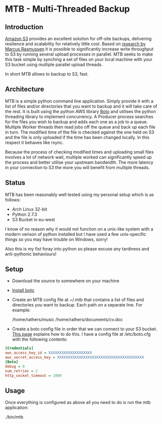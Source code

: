 # MTB - Multi-Threaded Backup

## Introduction
[Amazon S3](http://aws.amazon.com/s3/) provides an excellent solution for off-site backups, delivering resilience and scalability for relatively little cost. Based on [research by Marcus Rasmussen](http://improve.dk/archive/2011/11/07/pushing-the-limits-of-amazon-s3-upload-performance.aspx) it is possible to significantly increase write throughput to S3 by running several upload processes in parallel. MTB seeks to make this task simple by synching a set of files on your local machine with your S3 bucket using multiple parallel upload threads.

In short MTB allows to backup to S3, fast.

## Architecture

MTB is a simple python command line application. Simply provide it with a list of files and/or directories that you want to backup and it will take care of the rest. It is built using the python AWS library [Boto](https://github.com/boto/boto) and utilises the python threading library to implement concurrency. A Producer process searches for the files you wish to backup and adds each one as a job to a queue. Multiple Worker threads then read jobs off the queue and back up each file in turn. The modified time of the file is checked against the one held on S3 and the file is only uploaded if the time has been changed locally. In this respect it behaves like rsync.

Because the process of checking modified times and uploading small files involves a lot of network wait, multiple worked can significantly speed up the process and better utilise your upstream bandwidth. The more latency in your connection to S3 the more you will benefit from multiple threads.

## Status

MTB has been reasonably well tested using my personal setup which is as follows:

* Arch Linux 32-bit
* Python 2.7.3
* S3 Bucket in eu-west

I know of no reason why it would not function on a unix-like system with a modern verison of python installed but I have used a few unix-specific things so you may have trouble on Windows, sorry!

Also this is my fist foray into python so please excuse any tardiness and anti-pythonic behaviours!

## Setup

* Download the source to somewhere on your machine
* [Install boto](https://github.com/boto/boto#installation)
* Create an MTB config file at ~/.mtb that contains a list of files and directories you want to backup. Each path on a separate line. For example:

    /home/rathers/music
    /home/rathers/documents/cv.doc

* Create a boto config file in order that we can connect to your S3 bucket. [This page](http://code.google.com/p/boto/wiki/BotoConfig) explains how to do this. I have a config file at /etc/boto.cfg with the following contents:

```ini
[Credentials]
aws_access_key_id = XXXXXXXXXXXXXXXXXXXX
aws_secret_access_key = XXXXXXXXXXXXXXXXXXXXXXXXXXXXXXXXXXXXXXXX
[Boto]
debug = 0
num_retries = 2
http_socket_timeout = 1000
```

## Usage

Once everything is configured as above all you need to do is run the mtb application:

./bin/mtb
